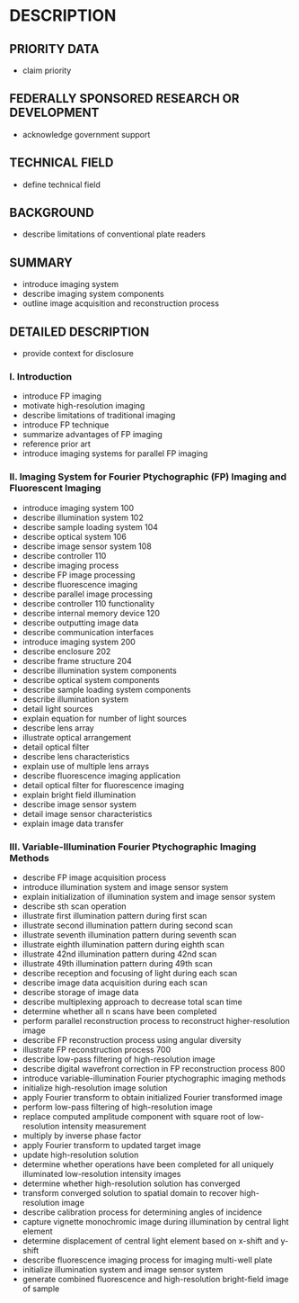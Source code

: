# DESCRIPTION

## PRIORITY DATA

- claim priority

## FEDERALLY SPONSORED RESEARCH OR DEVELOPMENT

- acknowledge government support

## TECHNICAL FIELD

- define technical field

## BACKGROUND

- describe limitations of conventional plate readers

## SUMMARY

- introduce imaging system
- describe imaging system components
- outline image acquisition and reconstruction process

## DETAILED DESCRIPTION

- provide context for disclosure

### I. Introduction

- introduce FP imaging
- motivate high-resolution imaging
- describe limitations of traditional imaging
- introduce FP technique
- summarize advantages of FP imaging
- reference prior art
- introduce imaging systems for parallel FP imaging

### II. Imaging System for Fourier Ptychographic (FP) Imaging and Fluorescent Imaging

- introduce imaging system 100
- describe illumination system 102
- describe sample loading system 104
- describe optical system 106
- describe image sensor system 108
- describe controller 110
- describe imaging process
- describe FP image processing
- describe fluorescence imaging
- describe parallel image processing
- describe controller 110 functionality
- describe internal memory device 120
- describe outputting image data
- describe communication interfaces
- introduce imaging system 200
- describe enclosure 202
- describe frame structure 204
- describe illumination system components
- describe optical system components
- describe sample loading system components
- describe illumination system
- detail light sources
- explain equation for number of light sources
- describe lens array
- illustrate optical arrangement
- detail optical filter
- describe lens characteristics
- explain use of multiple lens arrays
- describe fluorescence imaging application
- detail optical filter for fluorescence imaging
- explain bright field illumination
- describe image sensor system
- detail image sensor characteristics
- explain image data transfer

### III. Variable-Illumination Fourier Ptychographic Imaging Methods

- describe FP image acquisition process
- introduce illumination system and image sensor system
- explain initialization of illumination system and image sensor system
- describe sth scan operation
- illustrate first illumination pattern during first scan
- illustrate second illumination pattern during second scan
- illustrate seventh illumination pattern during seventh scan
- illustrate eighth illumination pattern during eighth scan
- illustrate 42nd illumination pattern during 42nd scan
- illustrate 49th illumination pattern during 49th scan
- describe reception and focusing of light during each scan
- describe image data acquisition during each scan
- describe storage of image data
- describe multiplexing approach to decrease total scan time
- determine whether all n scans have been completed
- perform parallel reconstruction process to reconstruct higher-resolution image
- describe FP reconstruction process using angular diversity
- illustrate FP reconstruction process 700
- describe low-pass filtering of high-resolution image
- describe digital wavefront correction in FP reconstruction process 800
- introduce variable-illumination Fourier ptychographic imaging methods
- initialize high-resolution image solution
- apply Fourier transform to obtain initialized Fourier transformed image
- perform low-pass filtering of high-resolution image
- replace computed amplitude component with square root of low-resolution intensity measurement
- multiply by inverse phase factor
- apply Fourier transform to updated target image
- update high-resolution solution
- determine whether operations have been completed for all uniquely illuminated low-resolution intensity images
- determine whether high-resolution solution has converged
- transform converged solution to spatial domain to recover high-resolution image
- describe calibration process for determining angles of incidence
- capture vignette monochromic image during illumination by central light element
- determine displacement of central light element based on x-shift and y-shift
- describe fluorescence imaging process for imaging multi-well plate
- initialize illumination system and image sensor system
- generate combined fluorescence and high-resolution bright-field image of sample

